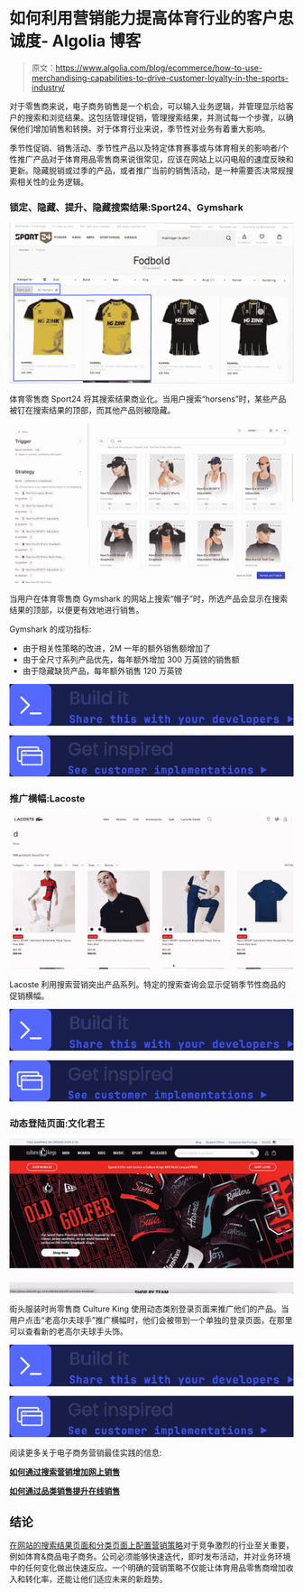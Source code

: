 # 如何利用营销能力提高体育行业的客户忠诚度- Algolia 博客

> 原文：<https://www.algolia.com/blog/ecommerce/how-to-use-merchandising-capabilities-to-drive-customer-loyalty-in-the-sports-industry/>

对于零售商来说，电子商务销售是一个机会，可以输入业务逻辑，并管理显示给客户的搜索和浏览结果。这包括管理促销，管理搜索结果，并测试每一个步骤，以确保他们增加销售和转换。对于体育行业来说，季节性对业务有着重大影响。

季节性促销、销售活动、季节性产品以及特定体育赛事或与体育相关的影响者/个性推广产品对于体育用品零售商来说很常见，应该在网站上以闪电般的速度反映和更新。隐藏脱销或过季的产品，或者推广当前的销售活动，是一种需要否决常规搜索相关性的业务逻辑。

### [](#pin-hide-boost-bury-search-results-sport24-gymshark)锁定、隐藏、提升、隐藏搜索结果:Sport24、Gymshark

![](img/c70f6bb9855f775f3aa8302301f1edfa.png)

体育零售商 Sport24 将其搜索结果商业化。当用户搜索“horsens”时，某些产品被钉在搜索结果的顶部，而其他产品则被隐藏。

![](img/ff58aba46d0fc3f648e2a45f81f8af64.png)

当用户在体育零售商 Gymshark 的网站上搜索“帽子”时，所选产品会显示在搜索结果的顶部，以便更有效地进行销售。

Gymshark 的成功指标:

*   由于相关性策略的改进，2M 一年的额外销售额增加了
*   由于全尺寸系列产品优先，每年额外增加 300 万英镑的销售额
*   由于隐藏缺货产品，每年额外销售 120 万英镑

[![](img/b04adcad6e5da1a942f94e9b1fdf9810.png)](https://www.algolia.com/doc/guides/managing-results/rules/merchandising-and-promoting/)

[![](img/714f4d70fdf0626dfe8f77dfd88813af.png)](https://www.algolia.com/search-inspiration-library/?configure%5BhitsPerPage%5D=9&indices%5BPROD_algolia_com-inspiration-library_query_suggestions%5D%5Bconfigure%5D%5BhitsPerPage%5D=6&indices%5BPROD_algolia_com-inspiration-library_query_suggestions%5D%5BrefinementList%5D%5Bpage%5D=1&indices%5BPROD_algolia_com-inspiration-library_query_suggestions%5D%5Bpage%5D=1&page=1&refinementList%5Bindustry%5D%5B0%5D=Retail&refinementList%5BbizDevTools%5D%5B0%5D=Merchandising&refinementList%5BuseCase%5D%5B0%5D=eCommerce&refinementList%5BimpactedPage%5D=&query=sports%20%26%20goods)

### [](#promotion-banners-lacoste)推广横幅:Lacoste

![](img/ff5732220dbf0b8b43960588a6472f88.png)

Lacoste 利用搜索营销突出产品系列。特定的搜索查询会显示促销季节性商品的促销横幅。

[![](img/b04adcad6e5da1a942f94e9b1fdf9810.png)](https://www.algolia.com/doc/guides/managing-results/rules/merchandising-and-promoting/how-to/add-banners/)

[![](img/714f4d70fdf0626dfe8f77dfd88813af.png)](https://www.algolia.com/search-inspiration-library/promotion-banners-search-sports-goods-retailer-desktop)

### [](#)

### [](#)

### [](#dynamic-landing-page-culture-kings)**动态登陆页面:文化君王**

![](img/a7a5abc34945d83aab637f8325c289ff.png)

街头服装时尚零售商 Culture King 使用动态类别登录页面来推广他们的产品。当用户点击“老高尔夫球手”推广横幅时，他们会被带到一个单独的登录页面，在那里可以查看新的老高尔夫球手头饰。

[![](img/b04adcad6e5da1a942f94e9b1fdf9810.png)](https://www.algolia.com/doc/guides/solutions/ecommerce/merchandising/tutorials/merchandising-category-pages/)

[![](img/714f4d70fdf0626dfe8f77dfd88813af.png)](https://www.algolia.com/search-inspiration-library/dynamic-landing-page-sports-goods-retailer)

阅读更多关于电子商务营销最佳实践的信息:

[**如何通过搜索营销增加网上销售**](https://www.algolia.com/blog/customers/how-to-increase-online-sales-with-search-merchandising/)

[**如何通过品类销售提升在线销售**](https://www.algolia.com/blog/customers/how-to-boost-online-sales-with-category-merchandising/)

## [](#conclusion)**结论**

[在网站的搜索结果页面和分类页面上配置营销策略](https://www.algolia.com/industries-and-solutions/ecommerce/digital-merchandising/)对于竞争激烈的行业至关重要，例如体育&商品电子商务。公司必须能够快速迭代，即时发布活动，并对业务环境中的任何变化做出快速反应。一个明确的营销策略不仅能让体育用品零售商增加收入和转化率，还能让他们适应未来的新趋势。